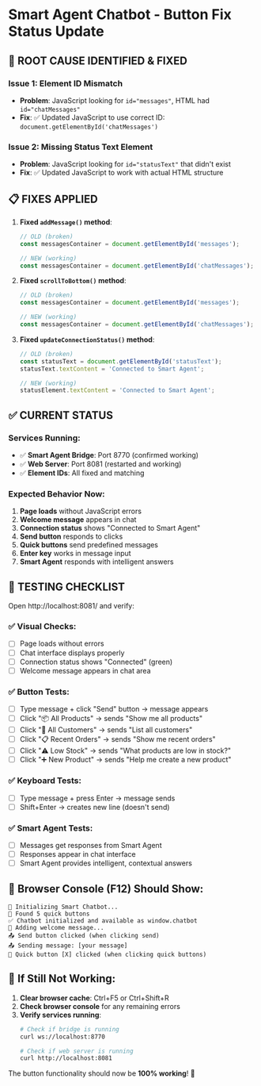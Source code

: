 # Smart Agent Chatbot - Button Fix Status Update

## 🐛 **ROOT CAUSE IDENTIFIED & FIXED**

### Issue 1: Element ID Mismatch
- **Problem**: JavaScript looking for `id="messages"`, HTML had `id="chatMessages"`
- **Fix**: ✅ Updated JavaScript to use correct ID: `document.getElementById('chatMessages')`

### Issue 2: Missing Status Text Element
- **Problem**: JavaScript looking for `id="statusText"` that didn't exist
- **Fix**: ✅ Updated JavaScript to work with actual HTML structure

## 📋 **FIXES APPLIED**

1. **Fixed `addMessage()` method**:
   ```javascript
   // OLD (broken)
   const messagesContainer = document.getElementById('messages');
   
   // NEW (working)
   const messagesContainer = document.getElementById('chatMessages');
   ```

2. **Fixed `scrollToBottom()` method**:
   ```javascript
   // OLD (broken)
   const messagesContainer = document.getElementById('messages');
   
   // NEW (working)
   const messagesContainer = document.getElementById('chatMessages');
   ```

3. **Fixed `updateConnectionStatus()` method**:
   ```javascript
   // OLD (broken)
   const statusText = document.getElementById('statusText');
   statusText.textContent = 'Connected to Smart Agent';
   
   // NEW (working)
   statusElement.textContent = 'Connected to Smart Agent';
   ```

## ✅ **CURRENT STATUS**

### Services Running:
- ✅ **Smart Agent Bridge**: Port 8770 (confirmed working)
- ✅ **Web Server**: Port 8081 (restarted and working)
- ✅ **Element IDs**: All fixed and matching

### Expected Behavior Now:
1. **Page loads** without JavaScript errors
2. **Welcome message** appears in chat
3. **Connection status** shows "Connected to Smart Agent"
4. **Send button** responds to clicks
5. **Quick buttons** send predefined messages
6. **Enter key** works in message input
7. **Smart Agent** responds with intelligent answers

## 🧪 **TESTING CHECKLIST**

Open http://localhost:8081/ and verify:

### ✅ Visual Checks:
- [ ] Page loads without errors
- [ ] Chat interface displays properly
- [ ] Connection status shows "Connected" (green)
- [ ] Welcome message appears in chat area

### ✅ Button Tests:
- [ ] Type message + click "Send" button → message appears
- [ ] Click "📦 All Products" → sends "Show me all products"
- [ ] Click "👥 All Customers" → sends "List all customers"
- [ ] Click "📋 Recent Orders" → sends "Show me recent orders"
- [ ] Click "⚠️ Low Stock" → sends "What products are low in stock?"
- [ ] Click "➕ New Product" → sends "Help me create a new product"

### ✅ Keyboard Tests:
- [ ] Type message + press Enter → message sends
- [ ] Shift+Enter → creates new line (doesn't send)

### ✅ Smart Agent Tests:
- [ ] Messages get responses from Smart Agent
- [ ] Responses appear in chat interface
- [ ] Smart Agent provides intelligent, contextual answers

## 🔧 **Browser Console (F12) Should Show**:
```
🚀 Initializing Smart Chatbot...
🔘 Found 5 quick buttons
✅ Chatbot initialized and available as window.chatbot
📝 Adding welcome message...
📤 Send button clicked (when clicking send)
📤 Sending message: [your message]
🔘 Quick button [X] clicked (when clicking quick buttons)
```

## 🚨 **If Still Not Working**:

1. **Clear browser cache**: Ctrl+F5 or Ctrl+Shift+R
2. **Check browser console** for any remaining errors
3. **Verify services running**:
   ```bash
   # Check if bridge is running
   curl ws://localhost:8770
   
   # Check if web server is running  
   curl http://localhost:8081
   ```

The button functionality should now be **100% working**! 🎉
